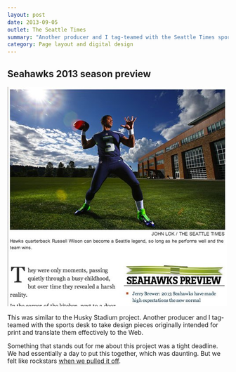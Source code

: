```yaml
---
layout: post
date: 2013-09-05
outlet: The Seattle Times
summary: "Another producer and I tag-teamed with the Seattle Times sports desk to take design pieces originally intended for print and translate them effectively to the web."
category: Page layout and digital design
---
```


## Seahawks 2013 season preview

<img src="/assets/img/20130905-russell-wilson.jpg" alt="A screenshot of the opening art of a story, showing Seahawks quarterback Russell Wilson"/>


This was similar to the Husky Stadium project. Another producer and I tag-teamed with the sports desk to take design pieces originally intended for print and translate them effectively to the Web.

Something that stands out for me about this project was a tight deadline. We had essentially a day to put this together, which was daunting. But we felt like rockstars [when we pulled it off](http://seattletimes.com/html/sportspages/2021747297_wilsonprofile08xml.html).
